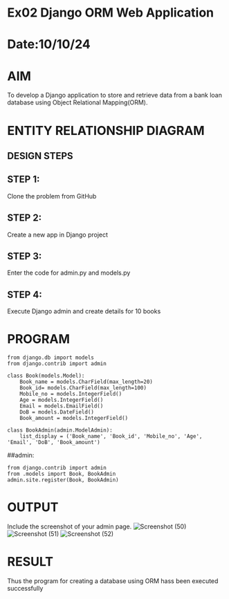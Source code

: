 # Ex02 Django ORM Web Application
# Date:10/10/24
# AIM
To develop a Django application to store and retrieve data from a bank loan database using Object Relational Mapping(ORM).

# ENTITY RELATIONSHIP DIAGRAM
## DESIGN STEPS
## STEP 1:
Clone the problem from GitHub

## STEP 2:
Create a new app in Django project

## STEP 3:
Enter the code for admin.py and models.py

## STEP 4:
Execute Django admin and create details for 10 books

# PROGRAM
~~~
from django.db import models
from django.contrib import admin

class Book(models.Model):
    Book_name = models.CharField(max_length=20)
    Book_id= models.CharField(max_length=100)
    Mobile_no = models.IntegerField()
    Age = models.IntegerField()
    Email = models.EmailField()
    DoB = models.DateField()
    Book_amount = models.IntegerField()

class BookAdmin(admin.ModelAdmin):
    list_display = ('Book_name', 'Book_id', 'Mobile_no', 'Age', 'Email', 'DoB', 'Book_amount')
~~~
##admin:
~~~
from django.contrib import admin
from .models import Book, BookAdmin
admin.site.register(Book, BookAdmin)
~~~
# OUTPUT
Include the screenshot of your admin page.
![Screenshot (50)](https://github.com/user-attachments/assets/d8dabf49-27fc-47f1-825a-42e6a1c0972a)
![Screenshot (51)](https://github.com/user-attachments/assets/bd6133c9-1275-44e9-842c-03baf92ce4d4)
![Screenshot (52)](https://github.com/user-attachments/assets/0567396b-529c-4d91-9986-ef083bf2795f)
# RESULT
Thus the program for creating a database using ORM hass been executed successfully
